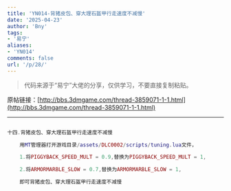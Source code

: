 ```yaml
---
title: 'YN014-背猪皮包、穿大理石盔甲行走速度不减慢'
date: '2025-04-23'
author: 'Bny'
tags:
- '易宁'
aliases:
- 'YN014'
comments: false
url: '/p/28/'
---
```


> 代码来源于“易宁”大佬的分享，仅供学习，不要直接复制粘贴。

原帖链接：[http://bbs.3dmgame.com/thread-3859071-1-1.html](http://bbs.3dmgame.com/thread-3859071-1-1.html)

---

```lua  

十四.背猪皮包、穿大理石盔甲行走速度不减慢

	用MT管理器打开游戏目录/assets/DLC0002/scripts/tuning.lua文件，

	1.将PIGGYBACK_SPEED_MULT = 0.9,替换为PIGGYBACK_SPEED_MULT = 1,

	2.将ARMORMARBLE_SLOW = 0.7,替换为ARMORMARBLE_SLOW = 1,

	即可背猪皮包、穿大理石盔甲行走速度不减慢

```  

